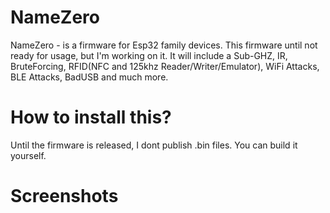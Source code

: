 # NameZero

NameZero - is a firmware for Esp32 family devices. This firmware until not ready for usage, but I'm working on it. It will include a Sub-GHZ, IR, BruteForcing, RFID(NFC and 125khz Reader/Writer/Emulator), WiFi Attacks, BLE Attacks, BadUSB and much more.

# How to install this?

Until the firmware is released, I dont publish .bin files. You can build it yourself.

# Screenshots
